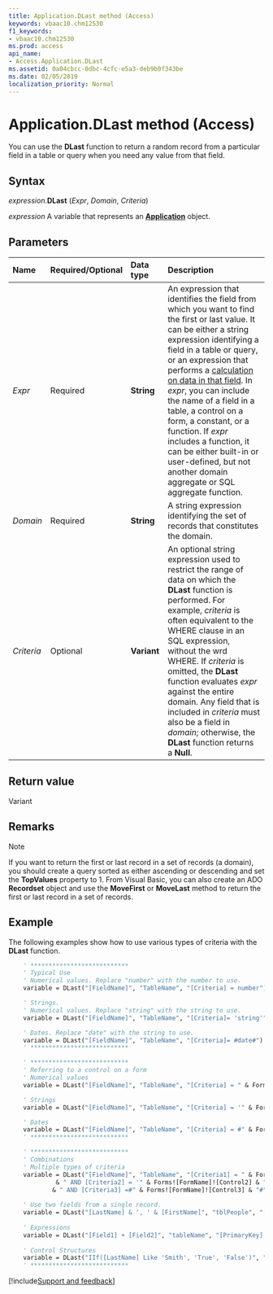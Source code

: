 ```yaml
---
title: Application.DLast method (Access)
keywords: vbaac10.chm12530
f1_keywords:
- vbaac10.chm12530
ms.prod: access
api_name:
- Access.Application.DLast
ms.assetid: 0a04cbcc-0dbc-4cfc-e5a3-deb9b0f343be
ms.date: 02/05/2019
localization_priority: Normal
---
```



# Application.DLast method (Access)

You can use the **DLast** function to return a random record from a particular field in a table or query when you need any value from that field.


## Syntax

_expression_.**DLast** (_Expr_, _Domain_, _Criteria_)

_expression_ A variable that represents an **[Application](Access.Application.md)** object.


## Parameters

|Name|Required/Optional|Data type|Description|
|:-----|:-----|:-----|:-----|
| _Expr_|Required|**String**|An expression that identifies the field from which you want to find the first or last value. It can be either a string expression identifying a field in a table or query, or an expression that performs a [calculation on data in that field](../access/Concepts/Criteria-Expressions/calculate-fields-in-domain-aggregate-functions.md). In _expr_, you can include the name of a field in a table, a control on a form, a constant, or a function. If _expr_ includes a function, it can be either built-in or user-defined, but not another domain aggregate or SQL aggregate function.|
| _Domain_|Required|**String**|A string expression identifying the set of records that constitutes the domain.|
| _Criteria_|Optional|**Variant**|An optional string expression used to restrict the range of data on which the **DLast** function is performed. For example, _criteria_ is often equivalent to the WHERE clause in an SQL expression, without the wrd WHERE. If _criteria_ is omitted, the **DLast** function evaluates _expr_ against the entire domain. Any field that is included in _criteria_ must also be a field in _domain_; otherwise, the **DLast** function returns a **Null**.|

## Return value

Variant


## Remarks

> [!NOTE] 
> If you want to return the first or last record in a set of records (a domain), you should create a query sorted as either ascending or descending and set the **TopValues** property to 1. From Visual Basic, you can also create an ADO **Recordset** object and use the **MoveFirst** or **MoveLast** method to return the first or last record in a set of records.


## Example

The following examples show how to use various types of criteria with the **DLast** function.

```vb
    ' ***************************
    ' Typical Use
    ' Numerical values. Replace "number" with the number to use.
    variable = DLast("[FieldName]", "TableName", "[Criteria] = number")

    ' Strings.
    ' Numerical values. Replace "string" with the string to use.
    variable = DLast("[FieldName]", "TableName", "[Criteria]= 'string'")

    ' Dates. Replace "date" with the string to use.
    variable = DLast("[FieldName]", "TableName", "[Criteria]= #date#")
    ' ***************************

    ' ***************************
    ' Referring to a control on a form
    ' Numerical values
    variable = DLast("[FieldName]", "TableName", "[Criteria] = " & Forms!FormName!ControlName)

    ' Strings
    variable = DLast("[FieldName]", "TableName", "[Criteria] = '" & Forms!FormName!ControlName & "'")

    ' Dates
    variable = DLast("[FieldName]", "TableName", "[Criteria] = #" & Forms!FormName!ControlName & "#")
    ' ***************************

    ' ***************************
    ' Combinations
    ' Multiple types of criteria
    variable = DLast("[FieldName]", "TableName", "[Criteria1] = " & Forms![FormName]![Control1] _
             & " AND [Criteria2] = '" & Forms![FormName]![Control2] & "'" _
            & " AND [Criteria3] =#" & Forms![FormName]![Control3] & "#")
    
    ' Use two fields from a single record.
    variable = DLast("[LastName] & ', ' & [FirstName]", "tblPeople", "[PrimaryKey] = 7")
            
    ' Expressions
    variable = DLast("[Field1] + [Field2]", "tableName", "[PrimaryKey] = 7")
    
    ' Control Structures
    variable = DLast("IIf([LastName] Like 'Smith', 'True', 'False')", "tableName", "[PrimaryKey] = 7")
    ' ***************************
```





[!include[Support and feedback](~/includes/feedback-boilerplate.md)]